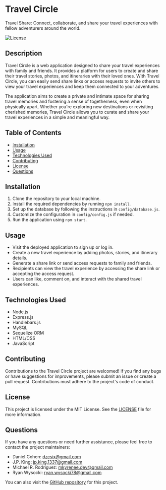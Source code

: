 # Travel Circle
Travel Share: Connect, collaborate, and share your travel experiences with fellow adventurers around the world.

[![License](https://img.shields.io/badge/license-MIT-blue.svg)](https://opensource.org/licenses/MIT)

## Description
Travel Circle is a web application designed to share your travel experiences with family and friends. It provides a platform for users to create and share their travel stories, photos, and itineraries with their loved ones. With Travel Circle, you can easily send share links or access requests to invite others to view your travel experiences and keep them connected to your adventures.

The application aims to create a private and intimate space for sharing travel memories and fostering a sense of togetherness, even when physically apart. Whether you're exploring new destinations or revisiting cherished memories, Travel Circle allows you to curate and share your travel experiences in a simple and meaningful way.

## Table of Contents
- [Installation](#installation)
- [Usage](#usage)
- [Technologies Used](#technologies-used)
- [Contributing](#contributing)
- [License](#license)
- [Questions](#questions)

## Installation
1. Clone the repository to your local machine.
2. Install the required dependencies by running `npm install`.
3. Set up the database by following the instructions in `config/database.js`.
4. Customize the configuration in `config/config.js` if needed.
5. Run the application using `npm start`.

## Usage
- Visit the deployed application to sign up or log in.
- Create a new travel experience by adding photos, stories, and itinerary details.
- Generate a share link or send access requests to family and friends.
- Recipients can view the travel experience by accessing the share link or accepting the access request.
- Users can like, comment on, and interact with the shared travel experiences.

## Technologies Used
- Node.js
- Express.js
- Handlebars.js
- MySQL
- Sequelize ORM
- HTML/CSS
- JavaScript

## Contributing
Contributions to the Travel Circle project are welcomed! If you find any bugs or have suggestions for improvements, please submit an issue or create a pull request. Contributions must adhere to the project's code of conduct.

## License
This project is licensed under the MIT License. See the [LICENSE](LICENSE) file for more information.

## Questions
If you have any questions or need further assistance, please feel free to contact the project maintainers:
- Daniel Cohen: dzcsix@gmail.com
- J.P. King: jp.king.1337@gmail.com
- Michael R. Rodriguez: mkyrenee.dev@gmail.com
- Ryan Wysocki: ryan.wysocki78@gmail.com

You can also visit the [GitHub repository](https://github.com/yourusername/travel-circle) for this project.